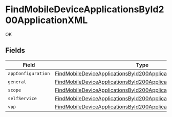 # FindMobileDeviceApplicationsById200ApplicationXML

OK


## Fields

| Field                                                                                                                                                             | Type                                                                                                                                                              | Required                                                                                                                                                          | Description                                                                                                                                                       |
| ----------------------------------------------------------------------------------------------------------------------------------------------------------------- | ----------------------------------------------------------------------------------------------------------------------------------------------------------------- | ----------------------------------------------------------------------------------------------------------------------------------------------------------------- | ----------------------------------------------------------------------------------------------------------------------------------------------------------------- |
| `appConfiguration`                                                                                                                                                | [FindMobileDeviceApplicationsById200ApplicationXMLAppConfiguration](../../models/operations/findmobiledeviceapplicationsbyid200applicationxmlappconfiguration.md) | :heavy_minus_sign:                                                                                                                                                | N/A                                                                                                                                                               |
| `general`                                                                                                                                                         | [FindMobileDeviceApplicationsById200ApplicationXMLGeneral](../../models/operations/findmobiledeviceapplicationsbyid200applicationxmlgeneral.md)                   | :heavy_minus_sign:                                                                                                                                                | N/A                                                                                                                                                               |
| `scope`                                                                                                                                                           | [FindMobileDeviceApplicationsById200ApplicationXMLScope](../../models/operations/findmobiledeviceapplicationsbyid200applicationxmlscope.md)                       | :heavy_minus_sign:                                                                                                                                                | N/A                                                                                                                                                               |
| `selfService`                                                                                                                                                     | [FindMobileDeviceApplicationsById200ApplicationXMLSelfService](../../models/operations/findmobiledeviceapplicationsbyid200applicationxmlselfservice.md)           | :heavy_minus_sign:                                                                                                                                                | N/A                                                                                                                                                               |
| `vpp`                                                                                                                                                             | [FindMobileDeviceApplicationsById200ApplicationXMLVpp](../../models/operations/findmobiledeviceapplicationsbyid200applicationxmlvpp.md)                           | :heavy_minus_sign:                                                                                                                                                | N/A                                                                                                                                                               |